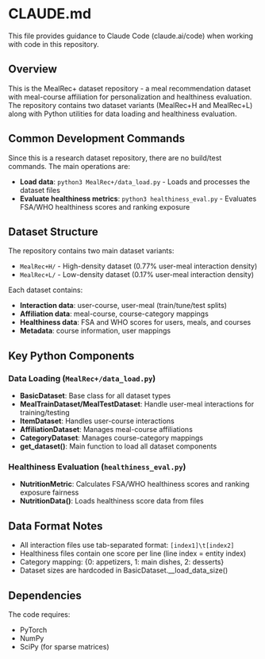 # CLAUDE.md

This file provides guidance to Claude Code (claude.ai/code) when working with code in this repository.

## Overview

This is the MealRec+ dataset repository - a meal recommendation dataset with meal-course affiliation for personalization and healthiness evaluation. The repository contains two dataset variants (MealRec+H and MealRec+L) along with Python utilities for data loading and healthiness evaluation.

## Common Development Commands

Since this is a research dataset repository, there are no build/test commands. The main operations are:

- **Load data**: `python3 MealRec+/data_load.py` - Loads and processes the dataset files
- **Evaluate healthiness metrics**: `python3 healthiness_eval.py` - Evaluates FSA/WHO healthiness scores and ranking exposure

## Dataset Structure

The repository contains two main dataset variants:
- `MealRec+H/` - High-density dataset (0.77% user-meal interaction density)
- `MealRec+L/` - Low-density dataset (0.17% user-meal interaction density)

Each dataset contains:
- **Interaction data**: user-course, user-meal (train/tune/test splits)
- **Affiliation data**: meal-course, course-category mappings
- **Healthiness data**: FSA and WHO scores for users, meals, and courses
- **Metadata**: course information, user mappings

## Key Python Components

### Data Loading (`MealRec+/data_load.py`)
- **BasicDataset**: Base class for all dataset types
- **MealTrainDataset/MealTestDataset**: Handle user-meal interactions for training/testing
- **ItemDataset**: Handles user-course interactions 
- **AffiliationDataset**: Manages meal-course affiliations
- **CategoryDataset**: Manages course-category mappings
- **get_dataset()**: Main function to load all dataset components

### Healthiness Evaluation (`healthiness_eval.py`)
- **NutritionMetric**: Calculates FSA/WHO healthiness scores and ranking exposure fairness
- **NutritionData()**: Loads healthiness score data from files

## Data Format Notes

- All interaction files use tab-separated format: `[index1]\t[index2]`
- Healthiness files contain one score per line (line index = entity index)
- Category mapping: {0: appetizers, 1: main dishes, 2: desserts}
- Dataset sizes are hardcoded in BasicDataset.__load_data_size()

## Dependencies

The code requires:
- PyTorch
- NumPy  
- SciPy (for sparse matrices)